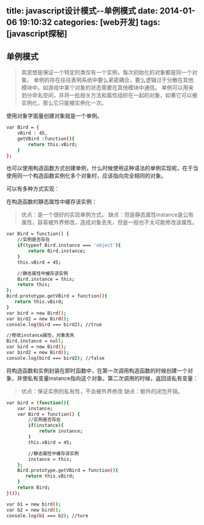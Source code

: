 title: javascript设计模式--单例模式
date: 2014-01-06 19:10:32
categories: [web开发]
tags: [javascript探秘]
---

单例模式
-------------------------

> 其思想是保证一个特定的类仅有一个实例，每次初始化的对象都是同一个对象。
> 单例的存在往往表明系统中要么紧密耦合，要么逻辑过于分散在其他模块中。如游戏中某个对象的状态需要在其他模块中通信。
> 单例可以用来划分命名空间，并将一批相关方法和属性组织在一起的对象，如果它可以被实例化，那么它只能被实例化一次。

使用对象字面量创建对象就是一个单例。

```sh
var Bird = {
    vBird : 45,
    getVBird :function(){
        return this.vBird;
    }
};
```

也可以使用构造函数方式创建单例，什么时候使用这种语法的单例实现呢，在于当使用同一个构造函数实例化多个对象时，应该指向完全相同的对象。
<!--more-->
可以有多种方式实现：

在构造函数的静态属性中缓存该实例：

> 优点：是一个很好的实现单例方式。
> 缺点：但是静态属性instance是公有属性，容易被外界修改，造成对象丢失，但是一般也不太可能修改该属性。

```sh
var Bird = function() {
    //实例是否存在
    if(typeof Bird.instance === 'object'){
        return Bird.instance;
    }
    this.vBird = 45;

    //静态属性中缓存该实例
    Bird.instance = this;
    return this;
};
Bird.prototype.getVBird = function(){
   return this.vBird;
}
var bird = new Bird();
var bird2 = new Bird();
console.log(bird === bird2); //true

//修改instance属性，对象丢失
Bird.instance = null;
var bird = new Bird();
var bird2 = new Bird();
console.log(bird === bird2); //false
```

将构造函数和实例封装在即时函数中，在第一次调用构造函数的时候创建一个对象，并使私有变量instance指向这个对象。第二次调用的时候，返回该私有变量：

> 优点：保证实例的私有性，不会被外界修改
> 缺点：额外的闭包开销。

```sh
var bird = (function(){
    var instance;
    var Bird = function() {
        //实例是否存在
        if(instance){
            return instance;
        }
        this.vBird = 45;

        //静态属性中缓存该实例
        instance = this;
    };
    Bird.prototype.getVBird = function(){
       return this.vBird;
    }
    return Bird;
}());

var b1 = new bird();
var b2 = new bird();
console.log(b1 === b2); //ture
```

